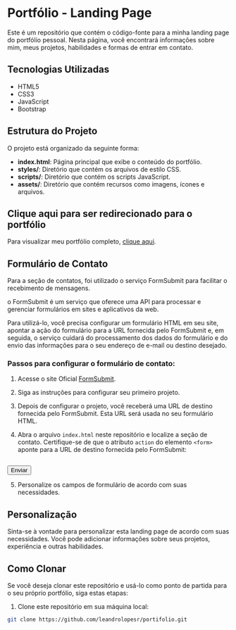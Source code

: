 # Portfólio - Landing Page

Este é um repositório que contém o código-fonte para a minha landing page do portfólio pessoal. Nesta página, você encontrará informações sobre mim, meus projetos, habilidades e formas de entrar em contato.

## Tecnologias Utilizadas

- HTML5
- CSS3
- JavaScript
- Bootstrap

## Estrutura do Projeto

O projeto está organizado da seguinte forma:

- **index.html**: Página principal que exibe o conteúdo do portfólio.
- **styles/**: Diretório que contém os arquivos de estilo CSS.
- **scripts/**: Diretório que contém os scripts JavaScript.
- **assets/**: Diretório que contém recursos como imagens, ícones e arquivos.
  
## Clique aqui para ser redirecionado para o portfólio

Para visualizar meu portfólio completo, [clique aqui](https://leandrolopes.netlify.app/).

## Formulário de Contato

Para a seção de contatos, foi utilizado o serviço FormSubmit para facilitar o recebimento de mensagens.

o FormSubmit é um serviço que oferece uma API para processar e gerenciar formulários em sites e aplicativos da web.

Para utilizá-lo, você precisa configurar um formulário HTML em seu site, apontar a ação do formulário para a URL fornecida pelo FormSubmit e, em seguida, o serviço cuidará do processamento dos dados do formulário e do envio das informações para o seu endereço de e-mail ou destino desejado.

### Passos para configurar o formulário de contato:

1. Acesse o site Oficial [FormSubmit](https://formsubmit.co/).

2. Siga as instruções para configurar seu primeiro projeto.

3. Depois de configurar o projeto, você receberá uma URL de destino fornecida pelo FormSubmit. Esta URL será usada no seu formulário HTML.

4. Abra o arquivo `index.html` neste repositório e localize a seção de contato. Certifique-se de que o atributo `action` do elemento `<form>` aponte para a URL de destino fornecida pelo FormSubmit:

   ```html
<form action="https://your-url.formsubmit.co/..." method="POST">
  <!-- Seus campos de formulário aqui -->
  <button type="submit">Enviar</button>
</form>

5. Personalize os campos de formulário de acordo com suas necessidades.



## Personalização

Sinta-se à vontade para personalizar esta landing page de acordo com suas necessidades. Você pode adicionar informações sobre seus projetos, experiência e outras habilidades.

## Como Clonar

Se você deseja clonar este repositório e usá-lo como ponto de partida para o seu próprio portfólio, siga estas etapas:

1. Clone este repositório em sua máquina local:

```bash
git clone https://github.com/leandrolopesr/portifolio.git
